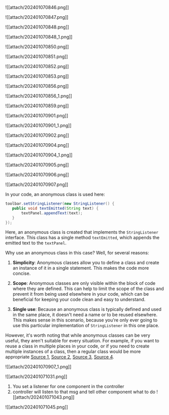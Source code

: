 ![[attach/202401070846.png]]

![[attach/202401070847.png]]

![[attach/202401070848.png]]

![[attach/202401070848_1.png]]

![[attach/202401070850.png]]

![[attach/202401070851.png]]

![[attach/202401070852.png]]

![[attach/202401070853.png]]

![[attach/202401070856.png]]

![[attach/202401070856_1.png]]

![[attach/202401070859.png]]

![[attach/202401070901.png]]

![[attach/202401070901_1.png]]

![[attach/202401070902.png]]

![[attach/202401070904.png]]

![[attach/202401070904_1.png]]

![[attach/202401070905.png]]

![[attach/202401070906.png]]

![[attach/202401070907.png]]

In your code, an anonymous class is used here:

```java
toolbar.setStringListener(new StringListener() {
   public void textEmitted(String text) {
       textPanel.appendText(text);
   }
});
```

Here, an anonymous class is created that implements the `StringListener` interface. This class has a single method `textEmitted`, which appends the emitted text to the `textPanel`.

Why use an anonymous class in this case? Well, for several reasons:

1. **Simplicity**: Anonymous classes allow you to define a class and create an instance of it in a single statement. This makes the code more concise.

2. **Scope**: Anonymous classes are only visible within the block of code where they are defined. This can help to limit the scope of the class and prevent it from being used elsewhere in your code, which can be beneficial for keeping your code clean and easy to understand.

3. **Single use**: Because an anonymous class is typically defined and used in the same place, it doesn't need a name or to be reused elsewhere. This makes sense in this scenario, because you're only ever going to use this particular implementation of `StringListener` in this one place.

However, it's worth noting that while anonymous classes can be very useful, they aren't suitable for every situation. For example, if you want to reuse a class in multiple places in your code, or if you need to create multiple instances of a class, then a regular class would be more appropriate [Source 1](https://www.baeldung.com/java-anonymous-classes), [Source 2](https://www.developer.com/java/java-anonymous-classes/), [Source 3](https://skillapp.co/blog/demystifying-anonymous-classes-in-java-a-comprehensive-guide/), [Source 4](https://www.programiz.com/java-programming/anonymous-class).


![[attach/202401070907_1.png]]

![[attach/202401071031.png]]

1. You set a listener for one component in the controller
2. controller will listen to that msg and tell other component what to do 
![[attach/202401071043.png]]

![[attach/202401071045.png]]

